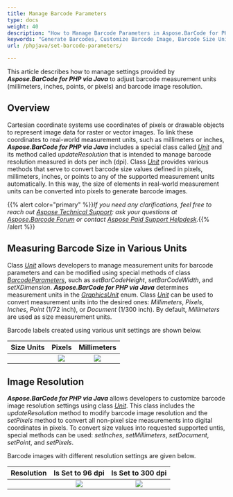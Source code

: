 ```yaml
---
title: Manage Barcode Parameters
type: docs
weight: 40
description: "How to Manage Barcode Parameters in Aspose.BarCode for PHP"
keywords: "Generate Barcodes, Customize Barcode Image, Barcode Size Units in Aspose.BarCode for PHP via Java, Work with Barcode Image in Aspose.BarCode for PHP, Generate Barcodes in Aspose.BarCode, Convert Barcode Size in Aspose.Barcode"
url: /phpjava/set-barcode-parameters/

---
```

This article describes how to manage settings provided by ***Aspose.BarCode for PHP via Java*** to adjust barcode measurement units (millimeters, inches, points, or pixels) and barcode image resolution.
  
## **Overview**
Cartesian coordinate systems use coordinates of pixels or drawable objects to represent image data for raster or vector images. To link these coordinates to real-world measurement units, such as millimeters or inches, ***Aspose.BarCode for PHP via Java*** includes a special class called [*Unit*]() and its method called *updateResolution* that is intended to manage barcode resolution measured in dots per inch (dpi). Class [*Unit*]() provides various methods that serve to convert barcode size values defined in pixels, millimeters, inches, or points to any of the supported measurement units automatically. In this way, the size of elements in real-world measurement units can be converted into pixels to generate barcode images.  

{{% alert color="primary" %}}*If you need any clarifications, feel free to reach out [Aspose Technical Support](/barcode/phpjava/technical-support/): ask your questions at [Aspose.Barcode Forum](https://forum.aspose.com/c/barcode/13) or contact [Aspose Paid Support Helpdesk](https://helpdesk.aspose.com/).*{{% /alert %}}

## **Measuring Barcode Size in Various Units**
Class [*Unit*]() allows developers to manage measurement units for barcode parameters and can be modified using special methods of class [*BarcodeParameters*](), such as *setBarCodeHeight*, *setBarCodeWidth*, and *setXDimension*. ***Aspose.BarCode for PHP via Java*** determines measurement units in the [*GraphicsUnit*]() enum. Class [*Unit*]() can be used to convert measurement units into the desired ones: *Millimeters*, *Pixels*, *Inches*, *Point* (1/72 inch), or *Document* (1/300 inch). By default, *Millimeters* are used as size measurement units.  
  
Barcode labels created using various unit settings are shown below.
   
|Size Units|Pixels|Millimeters|
| :-: | :-: | :-: |
| |<image src="unitin3pixels.png">|<image src="unitin2millimeters.png">|
  
## **Image Resolution**
***Aspose.BarCode for PHP via Java*** allows developers to customize barcode image resolution settings using class [*Unit*](). This class includes the *updateResolution* method to modify barcode image resolution and the *setPixels* method to convert all non-pixel size measurements into digital coordinates in pixels. To convert size values into requested supported untis, special methods can be used: *setInches*, *setMillimeters*, *setDocument*, *setPoint*, and *setPixels*. 
  
Barcode images with different resolution settings are given below.
  
|Resolution|Is Set to 96 dpi|Is Set to 300 dpi|
| :-: | :-: | :-: |
| |<image src="unitin1millimeterresolution96.png">|<image src="unitin1millimeterresolution300.png">|
  
